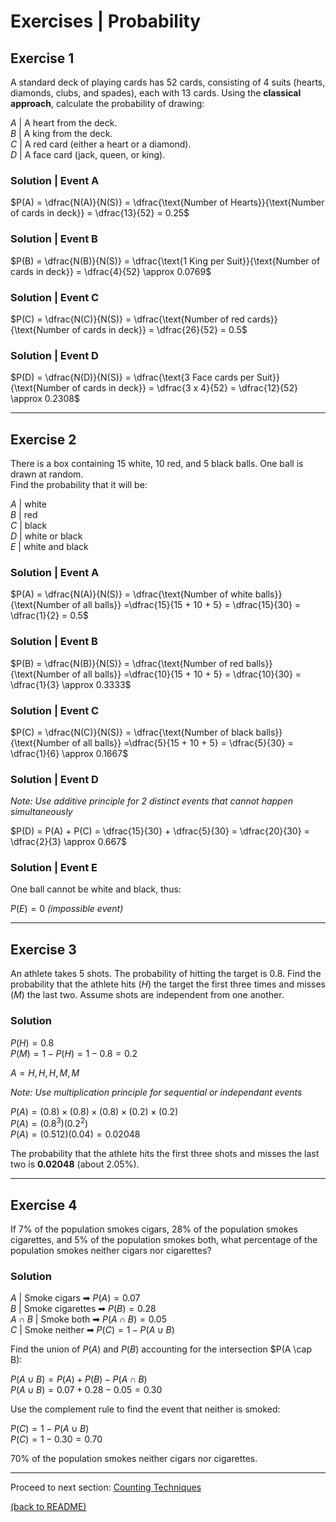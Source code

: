 # Exercises | Probability

## Exercise 1

A standard deck of playing cards has 52 cards, consisting of 4 suits (hearts, diamonds, clubs, and spades), each with 13 cards. Using the **classical approach**, calculate the probability of drawing:

$A$ | A heart from the deck.  
$B$ | A king from the deck.  
$C$ | A red card (either a heart or a diamond).  
$D$ | A face card (jack, queen, or king).  

### Solution | Event A

$P(A) = \dfrac{N(A)}{N(S)} = \dfrac{\text{Number of Hearts}}{\text{Number of cards in deck}} = \dfrac{13}{52} = 0.25$

### Solution | Event B

$P(B) = \dfrac{N(B)}{N(S)} = \dfrac{\text{1 King per Suit}}{\text{Number of cards in deck}} = \dfrac{4}{52} \approx 0.0769$

### Solution | Event C

$P(C) = \dfrac{N(C)}{N(S)} = \dfrac{\text{Number of red cards}}{\text{Number of cards in deck}} = \dfrac{26}{52} = 0.5$

### Solution | Event D

$P(D) = \dfrac{N(D)}{N(S)} = \dfrac{\text{3 Face cards per Suit}}{\text{Number of cards in deck}} = \dfrac{3 x 4}{52} = \dfrac{12}{52} \approx 0.2308$

---

## Exercise 2

There is a box containing 15 white, 10 red, and 5 black balls. One ball is drawn at random.  
Find the probability that it will be:  

$A$ | white  
$B$ | red  
$C$ | black  
$D$ | white or black  
$E$ | white and black  

### Solution | Event A
   
$P(A) = \dfrac{N(A)}{N(S)} = \dfrac{\text{Number of white balls}}{\text{Number of all balls}} =\dfrac{15}{15 + 10 + 5} = \dfrac{15}{30} = \dfrac{1}{2} = 0.5$

### Solution | Event B

$P(B) = \dfrac{N(B)}{N(S)} = \dfrac{\text{Number of red balls}}{\text{Number of all balls}} =\dfrac{10}{15 + 10 + 5} = \dfrac{10}{30} = \dfrac{1}{3} \approx 0.3333$

### Solution | Event C

$P(C) = \dfrac{N(C)}{N(S)} = \dfrac{\text{Number of black balls}}{\text{Number of all balls}} =\dfrac{5}{15 + 10 + 5} = \dfrac{5}{30} = \dfrac{1}{6} \approx 0.1667$

### Solution | Event D

_Note: Use additive principle for 2 distinct events that cannot happen simultaneously_

$P(D) = P(A) + P(C) = \dfrac{15}{30} + \dfrac{5}{30} = \dfrac{20}{30} = \dfrac{2}{3} \approx 0.667$

### Solution | Event E

One ball cannot be white and black, thus:

$P(E) = 0$ _(impossible event)_

---

## Exercise 3

An athlete takes 5 shots. The probability of hitting the target is 0.8. Find the probability that the athlete hits ($H$) the target the first three times and misses ($M$) the last two. Assume shots are independent from one another.

### Solution

$P(H) = 0.8$  
$P(M) = 1 - P(H) = 1 - 0.8 = 0.2$  

$A = H, H, H, M, M$

_Note: Use multiplication principle for sequential or independant events_

$P(A) = (0.8) \times (0.8) \times (0.8) \times (0.2) \times (0.2)$  
$P(A) = (0.8^3)(0.2^2)$  
$P(A) = (0.512)(0.04) = 0.02048$

The probability that the athlete hits the first three shots and misses the last two is **0.02048** (about 2.05%).

---

## Exercise 4

If 7% of the population smokes cigars, 28% of the population smokes cigarettes, and 5% of the population smokes both, what percentage of the population smokes neither cigars nor cigarettes?

### Solution

$A$ | Smoke cigars  ➡  $P(A) = 0.07$  
$B$ | Smoke cigarettes  ➡  $P(B) = 0.28$  
$A \cap B$ | Smoke both  ➡  $P(A \cap B) = 0.05$  
$C$ | Smoke neither  ➡  $P(C) = 1 - P(A \cup B)$  

Find the union of $P(A)$ and $P(B)$ accounting for the intersection $P(A \cap B):

$P(A \cup B) = P(A) + P(B) - P(A \cap B)$  
$P(A \cup B) = 0.07 + 0.28 - 0.05 = 0.30$

Use the complement rule to find the event that neither is smoked:

$P(C) = 1 - P(A \cup B)$  
$P(C) = 1 - 0.30 = 0.70$

70% of the population smokes neither cigars nor cigarettes.

---

Proceed to next section: [Counting Techniques](/s01_probability_intro/counting-techniques.md)

[(back to README)](/README.md)
